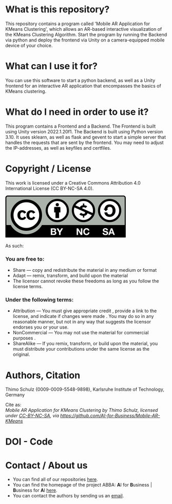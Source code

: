 # What is this repository?
This repository contains a program called 'Mobile AR Application for KMeans Clustering', which allows an AR-based interactive visualization of the KMeans Clustering Algorithm. 
Start the program by running the Backend via python and deploy the frontend via Unity on a camera-equipped mobile device of your choice.

# What can I use it for?
You can use this software to start a python backend, as well as a Unity frontend for an interactive AR application that encompasses the basics of KMeans clustering.

# What do I need in order to use it?
This program contains a Frontend and a Backend.
The Frontend is built using Unity version 2022.1.20f1.
The Backend is built using Python version 3.10. It uses sklearn, as well as flask and gevent to start a simple server that handles the requests that are sent by the frontend.
You may need to adjust the IP-addresses, as well as keyfiles and certfiles.

# Copyright / License
This work is licensed under a Creative Commons Attribution 4.0 International License (CC BY-NC-SA 4.0).

![](CC-BY-NC-SA.jpg)
 
As such:

### You are free to:
* Share — copy and redistribute the material in any medium or format
* Adapt — remix, transform, and build upon the material
* The licensor cannot revoke these freedoms as long as you follow the license terms.

### Under the following terms:
* Attribution — You must give appropriate credit , provide a link to the license, and indicate if changes were made . You may do so in any reasonable manner, but not in any way that suggests the licensor endorses you or your use.
* NonCommercial — You may not use the material for commercial purposes .
* ShareAlike — If you remix, transform, or build upon the material, you must distribute your contributions under the same license as the original.


# Authors, Citation
Thimo Schulz {0009-0009-5548-9898}, Karlsruhe Institute of Technology, Germany

Cite as:\
*Mobile AR Application for KMeans Clustering by Thimo Schulz, licensed under
[CC-BY-NC-SA](https://creativecommons.org/licenses/by-nc-sa/4.0/legalcode.txt),
via https://github.com/AI-for-Business/Mobile-AR-KMeans*

# DOI - Code

# Contact / About us
* You can find all of our repositories [here](https://github.com/orgs/AI-for-Business/repositories).
* You can find the homepage of the project ABBA: **A**I for **B**usiness | **B**usiness for **A**I
[here](https://abba-project.de/).
* You can contact the authors by sending us an [email](mailto:abba-services@fim-rc.de).

